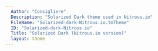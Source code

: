 ```yaml
---
  Author: "Consigliere"
  Description: "Solarized Dark theme used in Nitrous.io"
  FileName: "Solarized-dark-Nitrous.io.tmTheme"
  ID: "Solarized-dark-Nitrous.io"
  Title: "Solarized Dark (Nitrous.io version)"
  layout: theme
---
```

  